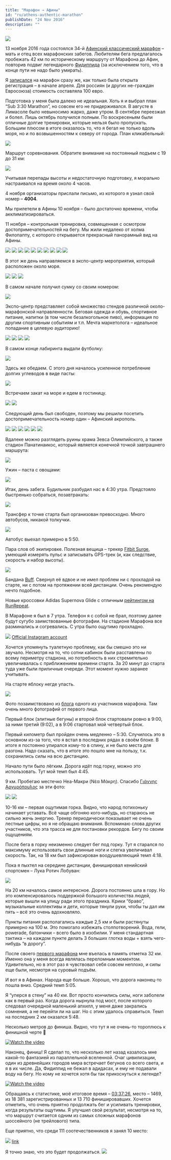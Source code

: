 ```yaml
---
title: "Марафон → Афины"
id: "ru/athens-authentic-marathon"
publishDate: "24 Nov 2016"
description: ""
---
```


![](/assets/blog/athens-authentic-marathon/marathonos-2.jpg)

13 ноября 2016 года состоялся 34-й [Афинский классический марафон](https://ru.wikipedia.org/wiki/%D0%90%D1%84%D0%B8%D0%BD%D1%81%D0%BA%D0%B8%D0%B9_%D0%BA%D0%BB%D0%B0%D1%81%D1%81%D0%B8%D1%87%D0%B5%D1%81%D0%BA%D0%B8%D0%B9_%D0%BC%D0%B0%D1%80%D0%B0%D1%84%D0%BE%D0%BD) – мать и отец всех марафонских забегов. Любителям бега предлагалось пробежать 42 км по историческому маршруту от Марафона до Афин, повторив подвиг легендарного [Фидиппида](https://ru.wikipedia.org/wiki/%D0%A4%D0%B8%D0%B4%D0%B8%D0%BF%D0%BF%D0%B8%D0%B4) (за исключением того, что в конце пути не надо было умирать).

Я [записался](http://www.athensauthenticmarathon.gr/) на марафон сразу же, как только была открыта регистрация – в начале апреля. Для россиян (и других не-граждан Евросоюза) стоимость составляла 100 евро.

Подготовка у меня была далеко не идеальная. Хоть я и выбрал план “Sub 3:30 Marathon”, но совсем его не придерживался. В августе в Лимасоле было невыносимо жарко, даже утром. В сентябре переезжал и болел. Лишь октябрь получился полным. По воскресеньям были отличные долгие тренировки, которые нельзя было пропускать. Большим плюсом в итоге оказалось то, что я бегал не только вдоль моря, но и по возвышенностям к северу от города. План кликабельный:

![](/assets/blog/athens-authentic-marathon/training-plan-150x150.png)

Маршрут соревнования. Обратите внимание на постоянный подъем с 19 до 31 км:

![](/assets/blog/athens-authentic-marathon/route_marathon_full.jpg)

Учитывая перепады высоты и недостаточную подготовку, я морально настраивался на время около 4 часов.

4 ноября организаторы прислали письмо, из которого я узнал свой номер – **4004**.

Мы прилетели в Афины 10 ноября – было достаточно времени, чтобы акклиматизироваться.

11 ноября – контрольная тренировка, совмещенная с осмотром достопримечательностей на бегу. Мы жили недалеко от холма Филопаппу, с которого открывается прекрасный панорамный вид на Афины.

![](/assets/blog/athens-authentic-marathon/IMG_20161111_071811.jpg)
![](/assets/blog/athens-authentic-marathon/IMG_20161111_071506.jpg)
![](/assets/blog/athens-authentic-marathon/IMG_20161111_072127.jpg)
![](/assets/blog/athens-authentic-marathon/IMG_20161111_071929.jpg)
![](/assets/blog/athens-authentic-marathon/IMG_20161111_072345.jpg)
![](/assets/blog/athens-authentic-marathon/IMG_20161111_072438.jpg)
![](/assets/blog/athens-authentic-marathon/IMG_20161111_074603.jpg)
![](/assets/blog/athens-authentic-marathon/IMG_20161111_075736.jpg)
![](/assets/blog/athens-authentic-marathon/IMG_20161111_080032.jpg)
![](/assets/blog/athens-authentic-marathon/IMG_20161111_081106.jpg)

В этот же день направляемся в экспо-центр мероприятия, который расположен около моря.

![](/assets/blog/athens-authentic-marathon/IMG_20161111_122956.jpg)
![](/assets/blog/athens-authentic-marathon/IMG_20161111_123048.jpg)
![](/assets/blog/athens-authentic-marathon/IMG_20161111_123826.jpg)

В самом начале получил сумку со своим номером:

![](/assets/blog/athens-authentic-marathon/IMG_20161111_123903.jpg)

Экспо-центр представляет собой множество стендов различной около-марафонской направленности. Беговая одежда и обувь, спортивное питание, напитки (в том числе безалкогольное пиво), информация по другим спортивным событиям и т.п. Мечта маркетолога – идеальное попадание в целевую аудиторию!

![](/assets/blog/athens-authentic-marathon/bvfkj3j5rFY.jpg)
![](/assets/blog/athens-authentic-marathon/IMG_20161111_125430.jpg)
![](/assets/blog/athens-authentic-marathon/IMG_20161111_130916.jpg)
![](/assets/blog/athens-authentic-marathon/IMG_20161111_140653.jpg)

В самом конце лабиринта выдали футболку:

![](/assets/blog/athens-authentic-marathon/IMG_20161111_133145.jpg)

Здесь же обедаем. С этого дня началось усиленное потребление долгих углеводов в виде пасты:

![](/assets/blog/athens-authentic-marathon/IMG_20161111_133946.jpg)

Встречаем закат на море и едем в гостиницу.

![](/assets/blog/athens-authentic-marathon/IMG_20161111_165529.jpg)
![](/assets/blog/athens-authentic-marathon/IMG_20161111_171324.jpg)

Следующий день был свободен, поэтому мы решили посетить достопримечательность номер один – Афинский акрополь.

![](/assets/blog/athens-authentic-marathon/IMG_20161112_120715.jpg)
![](/assets/blog/athens-authentic-marathon/IMG_20161112_144428.jpg)
![](/assets/blog/athens-authentic-marathon/IMG_20161112_133701.jpg)
![](/assets/blog/athens-authentic-marathon/IMG_20161112_135041.jpg)
![](/assets/blog/athens-authentic-marathon/IMG_20161112_135740.jpg)
![](/assets/blog/athens-authentic-marathon/IMG_20161112_142008.jpg)

Вдалеке можно разглядеть руины храма Зевса Олимпийского, а также стадион Панатинаикос, который является конечной точкой завтрашнего маршрута:

![](/assets/blog/athens-authentic-marathon/IMG_20161112_141402.jpg)

Ужин – паста с овощами:

![](/assets/blog/athens-authentic-marathon/IMG_20161112_194438.jpg)

Итак, день забега. Будильник разбудил нас в 4:30 утра. Предстояло быстренько собраться, позавтракать:

![](/assets/blog/athens-authentic-marathon/IMG_20161113_052627.jpg)

Трансфер к точке старта был организован превосходно. Много автобусов, никакой толкучки.

![](/assets/blog/athens-authentic-marathon/IMG_20161113_054436.jpg)

Автобус выехал примерно в 5:50.

Пара слов об экипировке. Полезная вещица – трекер [Fitbit Surge](https://www.fitbit.com/surge), умеющий измерять пульс и записывать GPS-трек (и, как следствие, скорость и набор высоты).

![](/assets/blog/athens-authentic-marathon/IMG_20161120_184114.jpg)

Бандана [Buff](http://www.buffwear.com/buff-adult-headwear/original-buff/erosion-buff). Свернул её вдвое и не имел проблем ни с прохладой на старте, ни с потом на протяжении всей дистанции. Очень рекомендую нечто подобное.

Новые кроссовки Adidas Supernova Glide с отличным [рейтингом на RunRepeat](http://runrepeat.com/adidas-supernova-glide-boost).

В Марафоне я был в 7 утра. Телефон я с собой не брал, поэтому далее будут сугубо заимствованные фотографии. На стадионе Марафона все разминались и согревались. С утра было ощутимо прохладно.

![](/assets/blog/athens-authentic-marathon/marathonos-1.jpg)
[Official Instagram account](https://www.instagram.com/p/BMvYgZUAyaq/)

Хочется упомянуть туалетную проблему, как бы смешно это ни звучало. Несмотря на то, что сотни кабинок были расставлены по всему периметру стадиона, но потребность в них стремительно увеличивалась с приближением времени старта. За 20 минут до старта туда уже были приличные очереди. Этот момент нужно заранее учитывать.

На старте яблоку негде упасть.

![](/assets/blog/athens-authentic-marathon/Athens_Marathon_2016_29.jpg)

Фото позаимствовано из [блога](http://www.temperance.dk/blog/stories/Athens_Classical_Marathon_2016_Pictures_Tor_Ronnow.htm) одного из участников марафона. Там очень много фотографий от первого лица.

Первый блок (элитные бегуны) и второй блок стартовали ровно в 9:00, за ними третий (9:02), а в 9:06 стартовал мой четвертый блок.

Первый километр был пройден очень медленно – 5:30. Случилось это в основном из-за того, что я встал в последних рядах в своём блоке. В итоге я постоянно упирался кому-то в спину, и не было места для разгона. Надо сказать, что в итоге это пошло мне на пользу, т.к. сохранились силы на всю дистанцию.

Начало пути было лёгким. Дорога идёт под горку, можно это использовать. Тут мой темп был 4:45.

9 км. Пробегаю местечко Неа-Макри (Νέα Μάκρη). Спасибо [Γιάννης Αργυρόπουλος](http://www.hellas.events/index.php/poikilis-ylis1/item/885-afi-teletis-flogas-marathoniou-2016-videos-kai-fotografies) за эти фото:

![](/assets/blog/athens-authentic-marathon/9km-1.jpg)
![](/assets/blog/athens-authentic-marathon/9km-2.jpg)

10-16 км – первая ощутимая горка. Видно, что народ потихоньку начинает уставать. Всё чаще обгоняю кого-нибудь, но стараюсь не сильно жечь энергию. Трекер периодически показывает не очень лестные цифры, но я не обращаю внимания. Вспоминаю слова других участников, что эта трасса не для постановки рекордов. Бегу по своим ощущениям.

После бега в горку неизменно следует бег под горку. Тут я старался по максимуму использовать свои длинные ноги и слегка увеличивал скорость. Так, на 18 км был зафиксирован воодушевляющий темп 4:18.

Пока я пыхтел на середине дистанции, финишировал кенийский спортсмен – Лука Ротич Лобуван:

![](/assets/blog/athens-authentic-marathon/winner.jpg)

На 20 км началось самое интересное. Дорога постоянно шла в гору. Но это компенсировалось поддержкой большого количества людей, которые вышли на улицу ради этого праздника. Крики “браво”, музыкальные коллективы и дети, которые тянули руки, чтобы ты дал им пять – всё это очень вдохновляло.

Пункты питания располагались каждые 2,5 км и были растянуты примерно на 100 м. Это помогало избежать столпотворений. Вода, гели, powerade, батончики – всего было в изобилии. У меня стандартная тактика – на каждом пункте делать 3 больших глотка воды + взять чего-нибудь “в дорогу”.

После своего [первого марафона](/ru/marathon-podgorica-2014/) мне въелась в память отметка 32 км. Именно она у меня всегда являлась переломным моментом. Удивительно, но в этот раз я чувствовал себя совсем неплохо, и силы еще были, несмотря на суровый подъём.

И вот я в Афинах. Народа еще больше. Хорошо, что дорога наконец-то пошла вниз. Средний темп 5:05.

Я “уперся в стену” на 40 км. Вот просто кончились силы, ноги заболели как в первый раз. Когда дорога нырнула под мост, после которого следовал очередной маленький апхилл, у меня даже закрались сомнения, а не перейти ли на шаг. Но с этим удалось справиться. Темп на последних 2 км оказался 5:48.

Несколько метров до финиша. Видно, что тут я не очень-то тороплюсь к финишной черте 🙂

[![Watch the video](https://img.youtube.com/vi/ZstZKbg8EI8/hqdefault.jpg)](https://youtu.be/ZstZKbg8EI8)

Наконец, финиш! Я сделал то, что несколько лет назад казалось мне какой-то фантазией из параллельной вселенной. Очаг цивилизации, один из древнейших городов мира встречает бегунов со всего света, и я в их числе. Да, Фидиппид не бежал в адидасах, и ему не подавали воду на бегу. Но кому не хочется хотя бы так прикоснуться к легенде?

[![Watch the video](https://img.youtube.com/vi/ouznHhUCfcU/maxresdefault.jpg)](https://youtu.be/ouznHhUCfcU)

Обращаясь к статистике, моё итоговое время – [03:37:26](http://track.myrace.gr/ibibcard.aspx?id=148097), место – 1469, из 18 381 зарегистрированных и 13 710 финишировавших. Хочется отметить, что очень приятно продолжать бег и усиливать тренировки, когда результаты ощутимы. Я улучшил свой результат, несмотря на то, что маршрут считается одним из самых сложных марафонов шоссейного (не трейлового) типа.

Еще приятно, что среди 111 соотечественников я занял 10 место:

![](/assets/blog/athens-authentic-marathon/results-russia.png)
[link](http://track.myrace.gr/iresultsr.aspx?id=152&nationality=145)

Я точно знаю, что это будет продолжаться.
![](/assets/blog/athens-authentic-marathon/IMG_20161114_144843.jpg)
